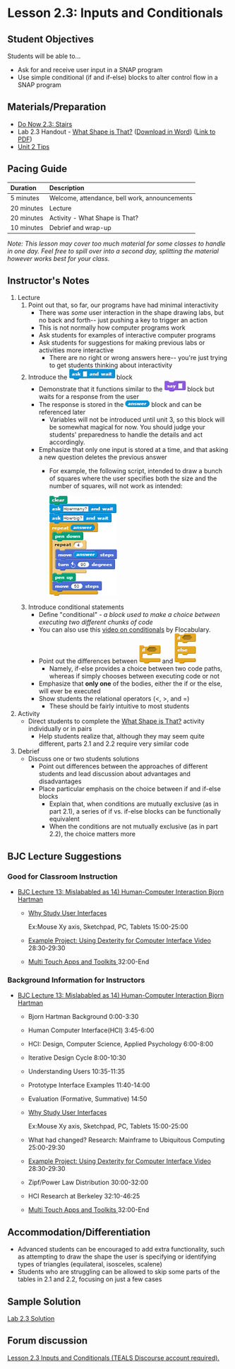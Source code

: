 # Lesson 2.3: Inputs and Conditionals

## Student Objectives

Students will be able to...

* Ask for and receive user input in a SNAP program
* Use simple conditional \(if and if-else\) blocks to alter control flow in a SNAP program

## Materials/Preparation

* [Do Now 2.3: Stairs](do_now_23.md)
* Lab 2.3 Handout - [What Shape is That?](lab_23.md) \([Download in Word](https://github.com/TEALSK12/introduction-to-computer-science/raw/master/Unit%202%20Word/Lab%202.3%20What%20Shape%20Is%20That.docx)\) \([Link to PDF](https://github.com/TEALSK12/introduction-to-computer-science/raw/master/Unit%202%20PDF/Lab%202.3%20What%20Shape%20Is%20That.pdf)\)
* [Unit 2 Tips](https://github.com/doingweb/introduction-to-computer-science/tree/2be097d7d27009602b7796d96f71602e46923ac4/unit_2_tips.md)

## Pacing Guide

| Duration | Description |
| :--- | :--- |
| 5 minutes | Welcome, attendance, bell work, announcements |
| 20 minutes | Lecture |
| 20 minutes | Activity - What Shape is That? |
| 10 minutes | Debrief and wrap-up |

_Note: This lesson may cover too much material for some classes to handle in one day. Feel free to spill over into a second day, splitting the material however works best for your class._

## Instructor's Notes

1. Lecture
   1. Point out that, so far, our programs have had minimal interactivity
      * There was _some_ user interaction in the shape drawing labs, but no back and forth-- just pushing a key to trigger an action
      * This is not normally how computer programs work
      * Ask students for examples of interactive computer programs
      * Ask students for suggestions for making previous labs or activities more interactive
        * There are no right or wrong answers here-- you're just trying to get students thinking about interactivity
   2. Introduce the ![](../../.gitbook/assets/ask.png) block
      * Demonstrate that it functions similar to the ![](../../.gitbook/assets/say.png) block but waits for a response from the user
      * The response is stored in the ![](../../.gitbook/assets/answer.png) block and can be referenced later
        * Variables will not be introduced until unit 3, so this block will be somewhat magical for now.  You should judge your students' preparedness to handle the details and act accordingly.
      * Emphasize that only one input is stored at a time, and that asking a new question deletes the previous answer
        * For example, the following script, intended to draw a bunch of squares where the user specifies both the size and the number of squares, will not work as intended:

          ![](../../.gitbook/assets/draw-squares.png)
   3. Introduce conditional statements
      * Define "conditional" - _a block used to make a choice between executing two different chunks of code_
      * You can also use this [video on conditionals](https://www.flocabulary.com/unit/coding-conditionals/) by Flocabulary.
      * Point out the differences between ![](../../.gitbook/assets/if.png) and ![](../../.gitbook/assets/if-else.png)
        * Namely, if-else provides a choice between two code paths, whereas if simply chooses between executing code or not
      * Emphasize that **only one** of the bodies, either the if or the else, will ever be executed
      * Show students the relational operators \(&lt;, &gt;, and =\)
        * These should be fairly intuitive to most students
2. Activity
   * Direct students to complete the [What Shape is That?](lab_23.md) activity individually or in pairs
     * Help students realize that, although they may seem quite different, parts 2.1 and 2.2 require very similar code
3. Debrief
   * Discuss one or two students solutions
     * Point out differences between the approaches of different students and lead discussion about advantages and disadvantages
     * Place particular emphasis on the choice between if and if-else blocks
       * Explain that, when conditions are mutually exclusive \(as in part 2.1\), a series of if vs. if-else blocks can be functionally equivalent
       * When the conditions are not mutually exclusive \(as in part 2.2\), the choice matters more

## BJC Lecture Suggestions

### Good for Classroom Instruction

* [BJC Lecture 13: Mislababled as 14\) Human-Computer Interaction Bjorn Hartman ](https://www.youtube.com/watch?v=3VZ7D01T2Yc)
  * [Why Study User Interfaces](http://www.youtube.com/watch?v=3VZ7D01T2Yc&t=15m0s)

    Ex:Mouse Xy axis, Sketchpad, PC, Tablets 15:00-25:00

  * [Example Project: Using Dexterity for Computer Interface Video](http://www.youtube.com/watch?v=3VZ7D01T2Yc&t=28m30s) 28:30-29:30
  * [Multi Touch Apps and Toolkits ](http://www.youtube.com/watch?v=3VZ7D01T2Yc&t=32m0s) 32:00-End

### Background Information for Instructors

* [BJC Lecture 13: Mislababled as 14\) Human-Computer Interaction Bjorn Hartman ](https://www.youtube.com/watch?v=3VZ7D01T2Yc)
  * Bjorn Hartman Background 0:00-3:30
  * Human Computer Interface\(HCI\) 3:45-6:00
  * HCI: Design, Computer Science, Applied Psychology 6:00-8:00
  * Iterative Design Cycle 8:00-10:30
  * Understanding Users 10:35-11:35
  * Prototype Interface Examples 11:40-14:00
  * Evaluation \(Formative, Summative\) 14:50
  * [Why Study User Interfaces](http://www.youtube.com/watch?v=3VZ7D01T2Yc&t=15m0s)

    Ex:Mouse Xy axis, Sketchpad, PC, Tablets 15:00-25:00

  * What had changed? Research: Mainframe to Ubiquitous Computing 25:00-29:30
  * [Example Project: Using Dexterity for Computer Interface Video](http://www.youtube.com/watch?v=3VZ7D01T2Yc&t=28m30s) 28:30-29:30
  * Zipf/Power Law Distribution 30:00-32:00
  * HCI Research at Berkeley 32:10-46:25
  * [Multi Touch Apps and Toolkits ](http://www.youtube.com/watch?v=3VZ7D01T2Yc&t=32m0s) 32:00-End

## Accommodation/Differentiation

* Advanced students can be encouraged to add extra functionality, such as attempting to draw the shape the user is specifying or identifying types of triangles \(equilateral, isosceles, scalene\)
* Students who are struggling can be allowed to skip some parts of the tables in 2.1 and 2.2, focusing on just a few cases

## Sample Solution

[Lab 2.3 Solution](https://github.com/TEALSK12/introduction-to-computer-science-instructor/blob/master/curriculum/Sample%20Project%20Solutions.md)

## Forum discussion

 [Lesson 2.3 Inputs and Conditionals \(TEALS Discourse account required\).](http://forums.tealsk12.org/c/intro-unit-2-loops/lesson-2-3-inputs-and-conditionals)

